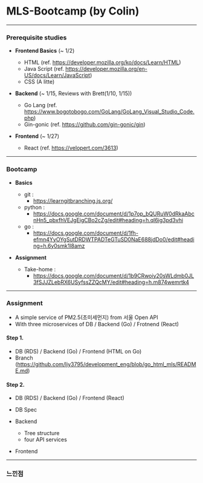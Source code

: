 # MLS-Bootcamp (by Colin)

---

### Prerequisite studies
- **Frontend Basics** (~ 1/2)
  - HTML  (ref. https://developer.mozilla.org/ko/docs/Learn/HTML)
  - Java Script  (ref. https://developer.mozilla.org/en-US/docs/Learn/JavaScript)
  - CSS (A litte)
  
  
- **Backend** (~ 1/15, Reviews with Brett(1/10, 1/15)) 
  - Go Lang (ref. https://www.bogotobogo.com/GoLang/GoLang_Visual_Studio_Code.php)
  - Gin-gonic (ref. https://github.com/gin-gonic/gin)
  
- **Frontend** (~ 1/27)
  - React (ref. https://velopert.com/3613)
  
---

### Bootcamp
- **Basics**
  - git :
     - https://learngitbranching.js.org/
  - python : 
     - https://docs.google.com/document/d/1p7op_bQURuW0dRkaAbcnHn5_pbxfhVEJgEigCBo2cZg/edit#heading=h.ql6ig3pd3vhi
  - go : 
     - https://docs.google.com/document/d/1fh-efmn4YyOYgSutDRDWTPADTeGTuSD0NaE688jdDo0/edit#heading=h.6y0smk1l8amz
  
- **Assignment**
  - Take-home : 
     - https://docs.google.com/document/d/1b9CRwoiy20sWLdmb0JL3fSJJZLebRX6USyfssZZQcMY/edit#heading=h.m874wemrtk4


--- 
### Assignment
- A simple service of PM2.5(초미세먼지) from 서울 Open API
- With three microservices of DB / Backend (Go) / Frotnend (React)

#### Step 1. 
- DB (RDS) / Backend (Go) / Frontend (HTML on Go)
- Branch (https://github.com/ljy3795/development_eng/blob/go_html_mls/README.md)

#### Step 2. 
- DB (RDS) / Backend (Go) / Frontend (React)

- DB Spec
- Backend 
  - Tree structure
  - four API services
- Frontend

---
### 느낀점
